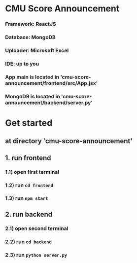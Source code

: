 # CMU Score Announcement
### Framework: ReactJS
### Database: MongoDB
### Uploader: Microsoft Excel
### IDE: up to you
### App main is located in 'cmu-score-announcement/frontend/src/App.jsx'
### MongoDB is located in 'cmu-score-announcement/backend/server.py'

# Get started
## at directory 'cmu-score-announcement'
## 1. run frontend
###   1.1) open first terminal
###   1.2) run ``` cd frontend ```
###   1.3) run ``` npm start ``` 
## 2. run backend
###   2.1) open second terminal
###   2.2) run ``` cd backend ```
###   2.3) run ``` python server.py ```
